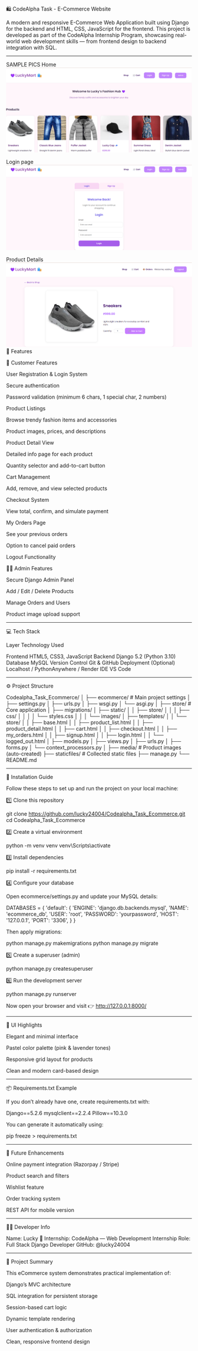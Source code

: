 🛍 CodeAlpha Task - E-Commerce Website

A modern and responsive E-Commerce Web Application built using Django for the backend and HTML, CSS, JavaScript for the frontend.
This project is developed as part of the CodeAlpha Internship Program, showcasing real-world web development skills — from frontend design to backend integration with SQL.


---
SAMPLE PICS
Home 
![Home Page](ss1.png)

Login page
![Login Page](ss2.png)

Product Details
![Product](ss3.png)
💫 Features

🛒 Customer Features

User Registration & Login System

Secure authentication

Password validation (minimum 6 chars, 1 special char, 2 numbers)


Product Listings

Browse trendy fashion items and accessories

Product images, prices, and descriptions


Product Detail View

Detailed info page for each product

Quantity selector and add-to-cart button


Cart Management

Add, remove, and view selected products


Checkout System

View total, confirm, and simulate payment


My Orders Page

See your previous orders

Option to cancel paid orders


Logout Functionality


🧑‍💼 Admin Features

Secure Django Admin Panel

Add / Edit / Delete Products

Manage Orders and Users

Product image upload support



---

💻 Tech Stack

Layer	Technology Used

Frontend	HTML5, CSS3, JavaScript
Backend	Django 5.2 (Python 3.10)
Database	MySQL
Version Control	Git & GitHub
Deployment (Optional)	Localhost / PythonAnywhere / Render
IDE	VS Code



---

⚙ Project Structure

Codealpha_Task_Ecommerce/
│
├── ecommerce/                # Main project settings
│   ├── settings.py
│   ├── urls.py
│   ├── wsgi.py
│   └── asgi.py
│
├── store/                    # Core application
│   ├── migrations/
│   ├── static/
│   │   ├── store/
│   │   │   ├── css/
│   │   │   │   └── styles.css
│   │   │   └── images/
│   ├── templates/
│   │   └── store/
│   │       ├── base.html
│   │       ├── product_list.html
│   │       ├── product_detail.html
│   │       ├── cart.html
│   │       ├── checkout.html
│   │       ├── my_orders.html
│   │       ├── signup.html
│   │       ├── login.html
│   │       └── logged_out.html
│   ├── models.py
│   ├── views.py
│   ├── urls.py
│   ├── forms.py
│   └── context_processors.py
│
├── media/                    # Product images (auto-created)
├── staticfiles/              # Collected static files
├── manage.py
└── README.md


---

🧩 Installation Guide

Follow these steps to set up and run the project on your local machine:

1️⃣ Clone this repository

git clone https://github.com/lucky24004/Codealpha_Task_Ecommerce.git
cd Codealpha_Task_Ecommerce

2️⃣ Create a virtual environment

python -m venv venv
venv\Scripts\activate

3️⃣ Install dependencies

pip install -r requirements.txt

4️⃣ Configure your database

Open ecommerce/settings.py and update your MySQL details:

DATABASES = {
    'default': {
        'ENGINE': 'django.db.backends.mysql',
        'NAME': 'ecommerce_db',
        'USER': 'root',
        'PASSWORD': 'yourpassword',
        'HOST': '127.0.0.1',
        'PORT': '3306',
    }
}

Then apply migrations:

python manage.py makemigrations
python manage.py migrate

5️⃣ Create a superuser (admin)

python manage.py createsuperuser

6️⃣ Run the development server

python manage.py runserver

Now open your browser and visit 👉
http://127.0.0.1:8000/


---

🎨 UI Highlights

Elegant and minimal interface

Pastel color palette (pink & lavender tones)

Responsive grid layout for products

Clean and modern card-based design



---

📦 Requirements.txt Example

If you don’t already have one, create requirements.txt with:

Django==5.2.6
mysqlclient==2.2.4
Pillow==10.3.0

You can generate it automatically using:

pip freeze > requirements.txt


---

🧠 Future Enhancements

Online payment integration (Razorpay / Stripe)

Product search and filters

Wishlist feature

Order tracking system

REST API for mobile version



---

👨‍💻 Developer Info

Name: Lucky 💜
Internship: CodeAlpha — Web Development Internship
Role: Full Stack Django Developer
GitHub: @lucky24004


---

🌟 Project Summary

This eCommerce system demonstrates practical implementation of:

Django’s MVC architecture

SQL integration for persistent storage

Session-based cart logic

Dynamic template rendering

User authentication & authorization

Clean, responsive frontend design
